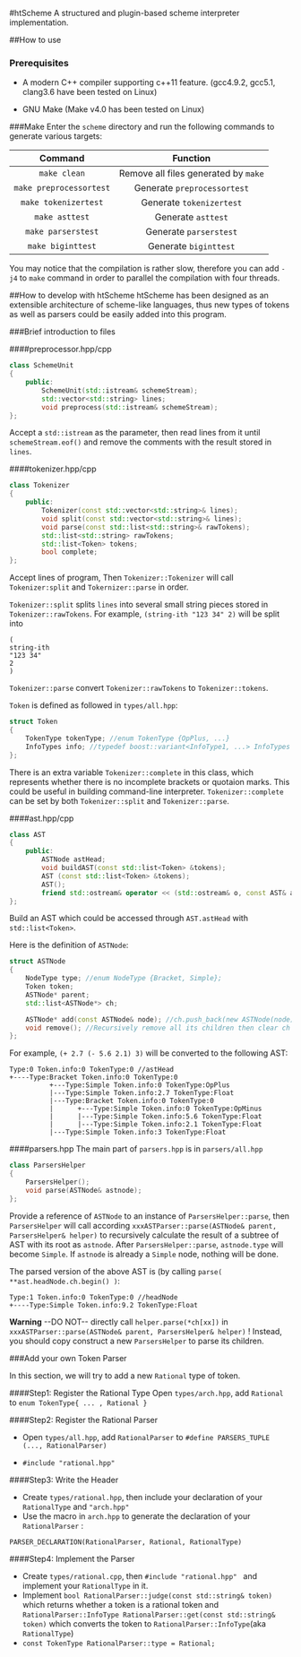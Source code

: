 #htScheme
A structured and plugin-based scheme interpreter implementation.

##How to use

### Prerequisites
 - A modern C++ compiler supporting c++11 feature.
 (gcc4.9.2, gcc5.1, clang3.6 have been tested on Linux)

 - GNU Make
 (Make v4.0 has been tested on Linux)


###Make
Enter the `scheme` directory and  run the following commands to generate various targets:

|		**Command**		|		**Function**		|
|:-----------------------:|:------------------------:|
|`make clean`				|Remove all files generated by `make`	|
|`make preprocessortest` | Generate `preprocessortest`				|
|`make tokenizertest`	|Generate `tokenizertest`							|
|`make asttest`				|Generate `asttest`										|
|`make parserstest`		|Generate `parserstest`								|
|`make biginttest`		|Generate `biginttest`								|

You may notice that the compilation is rather slow, therefore you can add `-j4` to `make` command in order to parallel the compilation with four threads.

##How to develop with htScheme
htScheme has been designed as an extensible architecture of scheme-like languages, thus new types of tokens as well as parsers could be easily added into this program.

###Brief introduction to files

####preprocessor.hpp/cpp
```cpp
class SchemeUnit
{
    public:
        SchemeUnit(std::istream& schemeStream);
        std::vector<std::string> lines;
        void preprocess(std::istream& schemeStream);
};
```
Accept a `std::istream` as the parameter, then read lines from it until `schemeStream.eof()` and remove the comments with the result stored in `lines`.

####tokenizer.hpp/cpp
```cpp
class Tokenizer
{
    public:
        Tokenizer(const std::vector<std::string>& lines);
        void split(const std::vector<std::string>& lines);
        void parse(const std::list<std::string>& rawTokens);
        std::list<std::string> rawTokens;
        std::list<Token> tokens;
        bool complete;
};
```
Accept lines of program, Then `Tokenizer::Tokenizer` will call `Tokenizer:split` and `Tokernizer::parse` in order.

`Tokenizer::split` splits `lines` into several small string pieces stored in `Tokenizer::rawTokens`. 
For example, `(string-ith "123 34" 2)` will be split into 
```
(
string-ith
"123 34"
2
)
```

`Tokenizer::parse` convert `Tokenizer::rawTokens` to `Tokenizer::tokens`.

`Token` is defined as followed in `types/all.hpp`:
```cpp
struct Token
{
    TokenType tokenType; //enum TokenType {OpPlus, ...}
    InfoTypes info; //typedef boost::variant<InfoType1, ...> InfoTypes
};
```

There is an extra variable `Tokenizer::complete` in this class, which represents whether there is no incomplete brackets or quotaion marks. This could be useful in building command-line interpreter.
`Tokenizer::complete` can be set by both `Tokenizer::split` and `Tokenizer::parse`.

####ast.hpp/cpp
```cpp
class AST
{
    public:
        ASTNode astHead;
        void buildAST(const std::list<Token> &tokens);
        AST (const std::list<Token> &tokens);
        AST();
        friend std::ostream& operator << (std::ostream& o, const AST& ast);
};
```
Build an AST which could be accessed through `AST.astHead` with `std::list<Token>`.

Here is the definition of `ASTNode`:
```cpp
struct ASTNode
{
    NodeType type; //enum NodeType {Bracket, Simple};
    Token token;
    ASTNode* parent;
    std::list<ASTNode*> ch;

    ASTNode* add(const ASTNode& node); //ch.push_back(new ASTNode(node))
    void remove(); //Recursively remove all its children then clear ch 
};
```

For example, `(+ 2.7 (- 5.6 2.1) 3)` will be converted to the following AST:
```
Type:0 Token.info:0 TokenType:0 //astHead
+----Type:Bracket Token.info:0 TokenType:0
          +---Type:Simple Token.info:0 TokenType:OpPlus
          |---Type:Simple Token.info:2.7 TokenType:Float
          |---Type:Bracket Token.info:0 TokenType:0
          |      +---Type:Simple Token.info:0 TokenType:OpMinus
          |      |---Type:Simple Token.info:5.6 TokenType:Float
          |      |---Type:Simple Token.info:2.1 TokenType:Float
          |---Type:Simple Token.info:3 TokenType:Float
```

####parsers.hpp
The main part of `parsers.hpp` is in `parsers/all.hpp`

```cpp
class ParsersHelper
{
    ParsersHelper();
    void parse(ASTNode& astnode);
};
```
Provide a reference of `ASTNode` to an instance of `ParsersHelper::parse`, then `ParsersHelper` will call according `xxxASTParser::parse(ASTNode& parent, ParsersHelper& helper)` to recursively calculate the result of a subtree of AST with its root as `astnode`. 
After `ParsersHelper::parse`, `astnode.type` will become `Simple`. 
If `astnode` is already a `Simple` node, nothing will be done.

The parsed version of the above AST is (by calling `parse( **ast.headNode.ch.begin() )`:
```
Type:1 Token.info:0 TokenType:0 //headNode
+----Type:Simple Token.info:9.2 TokenType:Float
```

**Warning** --DO NOT-- directly call `helper.parse(*ch[xx])` in `xxxASTParser::parse(ASTNode& parent, ParsersHelper& helper)` ! Instead, you should copy construct a new `ParsersHelper` to parse its children.


###Add your own Token Parser

In this section, we will try to add a new `Rational` type of token.

####Step1: Register the Rational Type
Open `types/arch.hpp`, add `Rational` to `enum TokenType{ ... , Rational }`

####Step2: Register the Rational Parser
 - Open `types/all.hpp`, add `RationalParser` to `#define PARSERS_TUPLE (..., RationalParser)`

 - `#include "rational.hpp"`

####Step3: Write the Header
 - Create `types/rational.hpp`, then include your declaration of your `RationalType` and `"arch.hpp"`
 - Use the macro in `arch.hpp` to generate the declaration of your `RationalParser` : 
 ```
 PARSER_DECLARATION(RationalParser, Rational, RationalType)
 ```

####Step4: Implement the Parser
 - Create `types/rational.cpp`, then `#include "rational.hpp" ` and implement your `RationalType` in it.
 - Implement `bool RationalParser::judge(const std::string& token)` which returns whether a token is a rational token 
 and
 `RationalParser::InfoType RationalParser::get(const std::string& token)` which converts the token to `RationalParser::InfoType`(aka `RationalType`)
 - `const TokenType RationalParser::type = Rational; `
